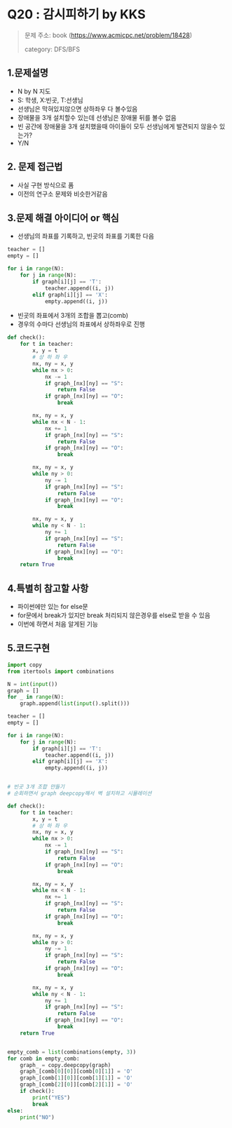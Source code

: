 # Q20 : 감시피하기 by KKS
> 문제 주소: book (https://www.acmicpc.net/problem/18428)
> 
> category: DFS/BFS

## 1.문제설명
- N by N 지도
- S: 학생, X:빈곳, T:선생님
- 선생님은 막혀있지않으면 상하좌우 다 볼수있음
- 장애물을 3개 설치할수 있는데 선생님은 장애물 뒤를 볼수 없음
- 빈 공간에 장애물을 3개 설치했을때 아이들이 모두 선생님에게 발견되지 않을수 있는가?
- Y/N
## 2. 문제 접근법 
- 사실 구현 방식으로 품
- 이전의 연구소 문제와 비슷한거같음

## 3.문제 해결 아이디어 or 핵심
- 선생님의 좌표를 기록하고, 빈곳의 좌표를 기록한 다음
```python
teacher = []
empty = []

for i in range(N):
    for j in range(N):
        if graph[i][j] == 'T':
            teacher.append((i, j))
        elif graph[i][j] == 'X':
            empty.append((i, j))
```
- 빈곳의 좌표에서 3개의 조합을 뽑고(comb)
- 경우의 수마다 선생님의 좌표에서 상하좌우로 진행
```python
def check():
    for t in teacher:
        x, y = t
        # 상 하 좌 우
        nx, ny = x, y
        while nx > 0:
            nx -= 1
            if graph_[nx][ny] == "S":
                return False
            if graph_[nx][ny] == "O":
                break

        nx, ny = x, y
        while nx < N - 1:
            nx += 1
            if graph_[nx][ny] == "S":
                return False
            if graph_[nx][ny] == "O":
                break

        nx, ny = x, y
        while ny > 0:
            ny -= 1
            if graph_[nx][ny] == "S":
                return False
            if graph_[nx][ny] == "O":
                break

        nx, ny = x, y
        while ny < N - 1:
            ny += 1
            if graph_[nx][ny] == "S":
                return False
            if graph_[nx][ny] == "O":
                break
    return True
```
## 4.특별히 참고할 사항
- 파이썬에만 있는 for else문
- for문에서 break가 있지만 break 처리되지 않은경우를 else로 받을 수 있음
- 이번에 하면서 처음 알게된 기능

## 5.코드구현
``` python
import copy
from itertools import combinations

N = int(input())
graph = []
for _ in range(N):
    graph.append(list(input().split()))

teacher = []
empty = []

for i in range(N):
    for j in range(N):
        if graph[i][j] == 'T':
            teacher.append((i, j))
        elif graph[i][j] == 'X':
            empty.append((i, j))


# 빈곳 3개 조합 만들기
# 순회하면서 graph deepcopy해서 벽 설치하고 시뮬레이션

def check():
    for t in teacher:
        x, y = t
        # 상 하 좌 우
        nx, ny = x, y
        while nx > 0:
            nx -= 1
            if graph_[nx][ny] == "S":
                return False
            if graph_[nx][ny] == "O":
                break

        nx, ny = x, y
        while nx < N - 1:
            nx += 1
            if graph_[nx][ny] == "S":
                return False
            if graph_[nx][ny] == "O":
                break

        nx, ny = x, y
        while ny > 0:
            ny -= 1
            if graph_[nx][ny] == "S":
                return False
            if graph_[nx][ny] == "O":
                break

        nx, ny = x, y
        while ny < N - 1:
            ny += 1
            if graph_[nx][ny] == "S":
                return False
            if graph_[nx][ny] == "O":
                break
    return True


empty_comb = list(combinations(empty, 3))
for comb in empty_comb:
    graph_ = copy.deepcopy(graph)
    graph_[comb[0][0]][comb[0][1]] = 'O'
    graph_[comb[1][0]][comb[1][1]] = 'O'
    graph_[comb[2][0]][comb[2][1]] = 'O'
    if check():
        print("YES")
        break
else:
    print("NO")

```